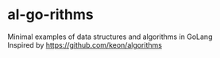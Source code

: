 # al-go-rithms
Minimal examples of data structures and algorithms in GoLang</br>
Inspired by https://github.com/keon/algorithms 

